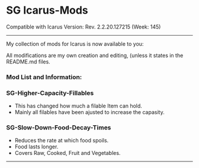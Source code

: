 # SG Icarus-Mods
Compatible with Icarus Version: Rev. 2.2.20.127215 (Week: 145)
__________________________________________________________________________________________
My collection of mods for Icarus is now available to you:

All modifications are my own creation and editing, (unless it states in the README.md files.
### Mod List and Information:

### SG-Higher-Capacity-Fillables

- This has changed how much a filable Item can hold.
- Mainly all filables have been ajusted to increase the capasity.

### SG-Slow-Down-Food-Decay-Times

- Reduces the rate at which food spoils.
- Food lasts longer.
- Covers Raw, Cooked, Fruit and Vegetables. 
-----------------------------------------------------------------------------------------

